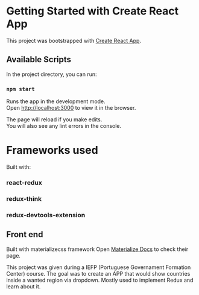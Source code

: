 # Getting Started with Create React App

This project was bootstrapped with [Create React App](https://github.com/facebook/create-react-app).

## Available Scripts

In the project directory, you can run:

### `npm start`

Runs the app in the development mode.\
Open [http://localhost:3000](http://localhost:3000) to view it in the browser.

The page will reload if you make edits.\
You will also see any lint errors in the console.

# Frameworks used

Built with:

### react-redux

### redux-think

### redux-devtools-extension

## Front end

Built with materializecss framework
Open [Materialize Docs](https://materializecss.com) to check their page.

This project was given during a IEFP (Portuguese Governament Formation Center) course. 
The goal was to create an APP that would show countries inside a wanted region via dropdown.
Mostly used to implement Redux and learn about it. 
